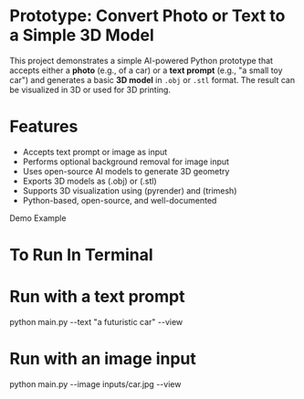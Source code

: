 # Prototype: Convert Photo or Text to a Simple 3D Model

This project demonstrates a simple AI-powered Python prototype that accepts either a **photo** (e.g., of a car) or a **text prompt** (e.g., "a small toy car") and generates a basic **3D model** in `.obj` or `.stl` format. The result can be visualized in 3D or used for 3D printing.

 # Features

- Accepts text prompt or image as input
- Performs optional background removal for image input
- Uses open-source AI models to generate 3D geometry
- Exports 3D models as (.obj) or (.stl)
- Supports 3D visualization using (pyrender) and (trimesh)
- Python-based, open-source, and well-documented

Demo Example

# To Run In Terminal 
# Run with a text prompt
python main.py --text "a futuristic car" --view

# Run with an image input
python main.py --image inputs/car.jpg --view
